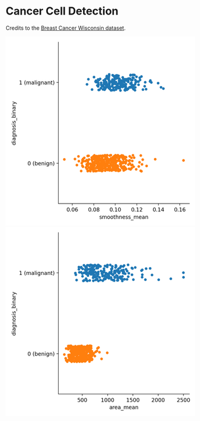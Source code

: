 # Cancer Cell Detection

Credits to the [Breast Cancer Wisconsin dataset](https://www.kaggle.com/uciml/breast-cancer-wisconsin-data).
<!-- 
![data visual #1](https://raw.githubusercontent.com/KaivalSShah/Cancer-Cell-Detection/main/assets/example1.png)
![data visual #2](https://raw.githubusercontent.com/KaivalSShah/Cancer-Cell-Detection/main/assets/example2.png) -->
<img src="/assets/example1.png" alt="drawing" width="500"/> <img src="/assets/example2.png" alt="drawing" width="500"/>
